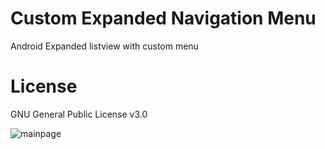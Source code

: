# Custom Expanded Navigation Menu
Android Expanded listview with custom menu

# License
GNU General Public License v3.0

![mainpage](http://fatihdemirag.net/wp-content/uploads/2019/07/Screenshot_2019-07-25-12-11-55-086_net.fatihdemirag.navigasyonmenucustom.jpg)
